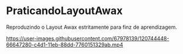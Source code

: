 # PraticandoLayoutAwax
Reproduzindo o Layout  Awax estritamente para finz de aprendizagem. 

https://user-images.githubusercontent.com/67978139/120744448-66647280-c4d1-11eb-88dd-7760151329ab.mp4

